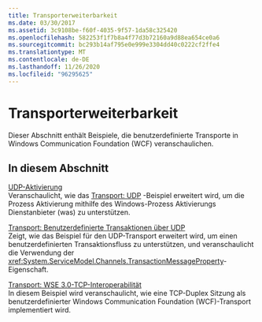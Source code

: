 ```yaml
---
title: Transporterweiterbarkeit
ms.date: 03/30/2017
ms.assetid: 3c9108be-f60f-4035-9f57-1da58c325420
ms.openlocfilehash: 582253f1f7b8a4f77d3b72160a9d88ea654ce0a6
ms.sourcegitcommit: bc293b14af795e0e999e3304dd40c0222cf2ffe4
ms.translationtype: MT
ms.contentlocale: de-DE
ms.lasthandoff: 11/26/2020
ms.locfileid: "96295625"
---
```

# <a name="transport-extensibility"></a>Transporterweiterbarkeit

Dieser Abschnitt enthält Beispiele, die benutzerdefinierte Transporte in Windows Communication Foundation (WCF) veranschaulichen.  
  
## <a name="in-this-section"></a>In diesem Abschnitt  

 [UDP-Aktivierung](udp-activation.md)  
 Veranschaulicht, wie das [Transport: UDP](transport-udp.md) -Beispiel erweitert wird, um die Prozess Aktivierung mithilfe des Windows-Prozess Aktivierungs Dienstanbieter (was) zu unterstützen.  
  
 [Transport: Benutzerdefinierte Transaktionen über UDP](transport-custom-transactions-over-udp-sample.md)  
 Zeigt, wie das Beispiel für den UDP-Transport erweitert wird, um einen benutzerdefinierten Transaktionsfluss zu unterstützen, und veranschaulicht die Verwendung der <xref:System.ServiceModel.Channels.TransactionMessageProperty>-Eigenschaft.  
  
 [Transport: WSE 3.0-TCP-Interoperabilität](transport-wse-3-0-tcp-interoperability.md)  
 In diesem Beispiel wird veranschaulicht, wie eine TCP-Duplex Sitzung als benutzerdefinierter Windows Communication Foundation (WCF)-Transport implementiert wird.
